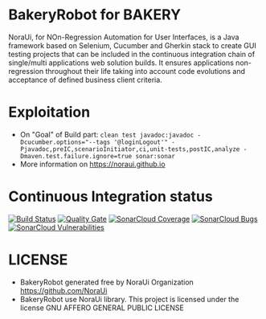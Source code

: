 # BakeryRobot for BAKERY

NoraUi, for NOn-Regression Automation for User Interfaces, is a Java framework based on Selenium, Cucumber and Gherkin stack to create GUI testing projects that can be included in the continuous integration chain of single/multi applications web solution builds.
It ensures applications non-regression throughout their life taking into account code evolutions and acceptance of defined business client criteria.

# Exploitation

* On "Goal" of Build part:  ```clean test javadoc:javadoc -Dcucumber.options="--tags '@loginLogout'" -Pjavadoc,preIC,scenarioInitiator,ci,unit-tests,postIC,analyze -Dmaven.test.failure.ignore=true sonar:sonar```
* More information on https://noraui.github.io

# Continuous Integration status
[![Build Status](https://travis-ci.org/NoraUi/bakery-robot.svg?branch=master)](https://travis-ci.org/NoraUi/NoraUi)
[![Quality Gate](https://sonarcloud.io/api/project_badges/measure?project=com.github.noraui%3Abakery-robot&metric=alert_status)](https://sonarcloud.io/dashboard/index/com.github.noraui:bakery-robot)
[![SonarCloud Coverage](https://sonarcloud.io/api/project_badges/measure?project=com.github.noraui%3Abakery-robot&metric=coverage)](https://sonarcloud.io/component_measures/metric/coverage/list?id=com.github.noraui:bakery-robot)
[![SonarCloud Bugs](https://sonarcloud.io/api/project_badges/measure?project=com.github.noraui%3Abakery-robot&metric=bugs)](https://sonarcloud.io/component_measures/metric/reliability_rating/list?id=com.github.noraui%3Abakery-robot)
[![SonarCloud Vulnerabilities](https://sonarcloud.io/api/project_badges/measure?project=com.github.noraui%3Abakery-robot&metric=vulnerabilities)](https://sonarcloud.io/component_measures/metric/security_rating/list?id=com.github.noraui%3Abakery-robot)

# LICENSE

* BakeryRobot generated free by NoraUi Organization https://github.com/NoraUi
* BakeryRobot use NoraUi library. This project is licensed under the license GNU AFFERO GENERAL PUBLIC LICENSE
